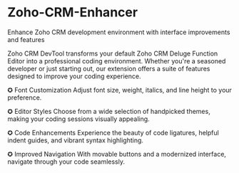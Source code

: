 # Zoho-CRM-Enhancer
Enhance Zoho CRM development environment with interface improvements and features

Zoho CRM DevTool transforms your default Zoho CRM Deluge Function Editor into a professional coding environment. Whether you're a seasoned developer or just starting out, our extension offers a suite of features designed to improve your coding experience.

✪ Font Customization
Adjust font size, weight, italics, and line height to your preference.

✪ Editor Styles
Choose from a wide selection of handpicked themes, making your coding sessions visually appealing.

✪ Code Enhancements
Experience the beauty of code ligatures, helpful indent guides, and vibrant syntax highlighting.

✪ Improved Navigation
With movable buttons and a modernized interface, navigate through your code seamlessly.
